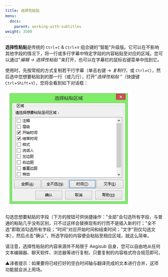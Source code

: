 ```yaml
---
title: 选择性粘贴
menu:
  docs:
    parent: working-with-subtitles
weight: 3500
---
```


**选择性粘贴**是传统的 `Ctrl`+`C` & `Ctrl`+`V`
组合键的"智能"升级版。它可以在不影响其他字段的情况下，将一行或多行字幕中特定字段的内容粘贴至对应的区域。您可以通过"*编辑
-\> 选择性粘贴* "来打开，也可以在字幕栏的鼠标右键菜单中找到它。

使用时，先按常规的方式复制若干行字幕（单击右键 -\> *复制行*，或
`Ctrl`+`C`），然后选中您想要粘贴到的那一行（或几行），打开"*选择性粘贴*
"（快捷键 `Ctrl`+`Shift`+`V`），您将会看到如下对话框：

![Paste_over](/img/3.2/zh/Paste_over.png#center)

勾选您想要粘贴的字段（下方的按钮可供快捷操作："全部"会勾选所有字段，与普通的粘贴几乎没有区别，只不过这样会替换现有的行而不是插入新的行；"全不选"即取消勾选所有字段；"时间"对应开始时间和结束时间；"文字"则仅勾选文本），然后点击"确认"，所选字段的内容便会粘贴至相应区域，就这么简单。

请注意，选择性粘贴的内容来源并不局限于 Aegisub
自身，您可以自由地从任何文本编辑器、聊天软件、浏览器等进行复制，只要复制的内容格式符合规范即可。

▲译者提示：如果要将已经打好的空白时间轴与翻译完成的文本进行合并，这项功能就会派上用场。